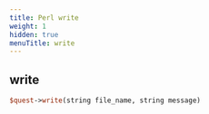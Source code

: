 ```yaml
---
title: Perl write
weight: 1
hidden: true
menuTitle: write
---
```

## write
```perl
$quest->write(string file_name, string message)
```